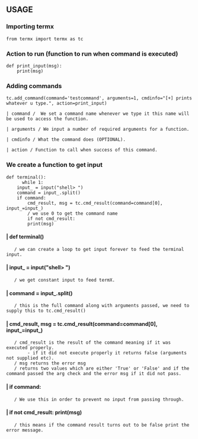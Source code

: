 ## USAGE
### Importing termx
    from termx import termx as tc


### Action to run (function to run when command is executed)
	def print_input(msg): 
	    print(msg)


### Adding commands
    tc.add_command(command='testcommand', arguments=1, cmdinfo="[+] prints whatever u type.", action=print_input)

    | command /  We set a command name whenever we type it this name will be used to access the function.
    
    | arguments / We input a number of required arguments for a function.
    
    | cmdinfo / What the command does (OPTIONAL).
    
    | action / Function to call when success of this command.

### We create a function to get input
	def terminal():
          while 1:
		input_ = input("shell> ")
		command = input_.split()
		if command:
		    cmd_result, msg = tc.cmd_result(command=command[0], input_=input_)  
		    / we use 0 to get the command name
		    if not cmd_result:
			print(msg)
####	   |  def terminal() 
	   / we can create a loop to get input forever to feed the terminal input.

####       |  input_ = input("shell> ")
       / we get constant input to feed termX.
	   
####	   |  command = input_.split() 
	   / this is the full command along with arguments passed, we need to supply this to tc.cmd_result()
	   
####       |  cmd_result, msg = tc.cmd_result(command=command[0], input_=input_)
       / cmd_result is the result of the command meaning if it was executed properly.
            - if it did not execute properly it returns false (arguments not supplied etc).
       / msg returns the error msg
       / returns two values which are either 'True' or 'False' and if the command passed the arg check and the error msg if it did not pass.
	   
####	   |  if command: 
	   / We use this in order to prevent no input from passing through.
	   
####	   |  if not cmd_result: print(msg) 
	   / this means if the command result turns out to be false print the error message.
